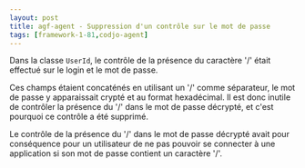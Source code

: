 ```yaml
---
layout: post
title: agf-agent - Suppression d'un contrôle sur le mot de passe
tags: [framework-1-81,codjo-agent]
---
```

Dans la classe ```UserId```, le contrôle de la présence du caractère '/' était effectué sur le login et le mot de passe. 

Ces champs étaient concaténés en utilisant un '/' comme séparateur, le mot de passe y apparaissait crypté et au format hexadécimal. Il est donc inutile de contrôler la présence du '/' dans le mot de passe décrypté, et c'est pourquoi ce contrôle a été supprimé.

Le contrôle de la présence du '/' dans le mot de passe décrypté avait pour conséquence pour un utilisateur de ne pas pouvoir se connecter à une application si son mot de passe contient un caractère '/'.